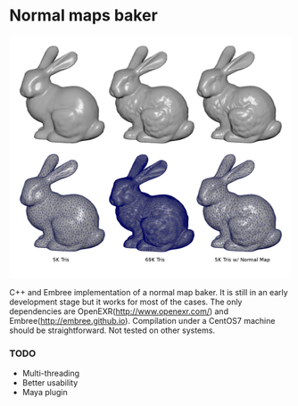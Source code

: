 # Normal maps baker

![Explanatory image](https://raw.githubusercontent.com/giuliom95/baker/master/media/images/bunnies.jpg)

C++ and Embree implementation of a normal map baker. It is still in an early development stage but it works for most of the cases. The only dependencies are OpenEXR(http://www.openexr.com/) and Embree(http://embree.github.io).
Compilation under a CentOS7 machine should be straightforward. Not tested on other systems.

### TODO
* Multi-threading
* Better usability
* Maya plugin
